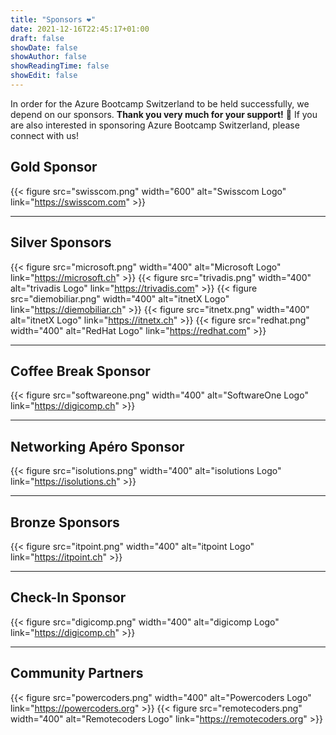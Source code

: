 ```yaml
---
title: "Sponsors ❤️"
date: 2021-12-16T22:45:17+01:00
draft: false
showDate: false
showAuthor: false
showReadingTime: false
showEdit: false
---
```


In order for the Azure Bootcamp Switzerland to be held successfully, we depend on our sponsors. **Thank you very much for your support!** 🙏 If you are also interested in sponsoring Azure Bootcamp Switzerland, please connect with us!


## Gold Sponsor
{{< figure src="swisscom.png" width="600" alt="Swisscom Logo" link="https://swisscom.com" >}}

----

## Silver Sponsors
{{< figure src="microsoft.png" width="400" alt="Microsoft Logo" link="https://microsoft.ch" >}}
{{< figure src="trivadis.png" width="400" alt="trivadis Logo" link="https://trivadis.com" >}}
{{< figure src="diemobiliar.png" width="400" alt="itnetX Logo" link="https://diemobiliar.ch" >}}
{{< figure src="itnetx.png" width="400" alt="itnetX Logo" link="https://itnetx.ch" >}}
{{< figure src="redhat.png" width="400" alt="RedHat Logo" link="https://redhat.com" >}}

----

## Coffee Break Sponsor
{{< figure src="softwareone.png" width="400" alt="SoftwareOne Logo" link="https://digicomp.ch" >}}

----

## Networking Apéro Sponsor
{{< figure src="isolutions.png" width="400" alt="isolutions Logo" link="https://isolutions.ch" >}}

----

## Bronze Sponsors
{{< figure src="itpoint.png" width="400" alt="itpoint Logo" link="https://itpoint.ch" >}}

----

## Check-In Sponsor
{{< figure src="digicomp.png" width="400" alt="digicomp Logo" link="https://digicomp.ch" >}}

----

## Community Partners
{{< figure src="powercoders.png" width="400" alt="Powercoders Logo" link="https://powercoders.org" >}}
{{< figure src="remotecoders.png" width="400" alt="Remotecoders Logo" link="https://remotecoders.org" >}}
